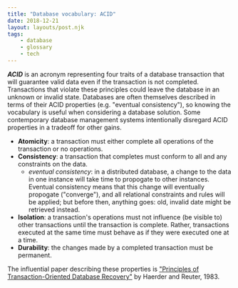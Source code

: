 ```yaml
---
title: "Database vocabulary: ACID"
date: 2018-12-21
layout: layouts/post.njk
tags:
    - database
    - glossary
    - tech
---
```

_**ACID**_ is an acronym representing four traits of a database transaction that will guarantee valid data even if the transaction is not completed. Transactions that violate these principles could leave the database in an unknown or invalid state. Databases are often themselves described in terms of their ACID properties (e.g. "eventual consistency"), so knowing the vocabulary is useful when considering a database solution. Some contemporary database management systems intentionally disregard ACID properties in a tradeoff for other gains.

*   **Atomicity**: a transaction must either complete all operations of the transaction or no operations. 
*   **Consistency**: a transaction that completes must conform to all and any constraints on the data.
    *   *eventual consistency*: in a distributed database, a change to the data in one instance will take time to propogate to other instances. Eventual consistency means that this change will eventually propogate ("converge"), and all relational constraints and rules will be applied; but before then, anything goes: old, invalid date might be retrieved instead.
*   **Isolation**: a transaction's operations must not influence (be visible to) other transactions until the transaction is complete. Rather, transactions executed at the same time must behave as if they were executed one at a time.
*   **Durability**: the changes made by a completed transaction must be permanent.

The influential paper describing these properties is ["Principles of Transaction-Oriented Database Recovery"](https://web.archive.org/web/20170810141540/https://web.stanford.edu/class/cs340v/papers/recovery.pdf) by Haerder and Reuter, 1983.
